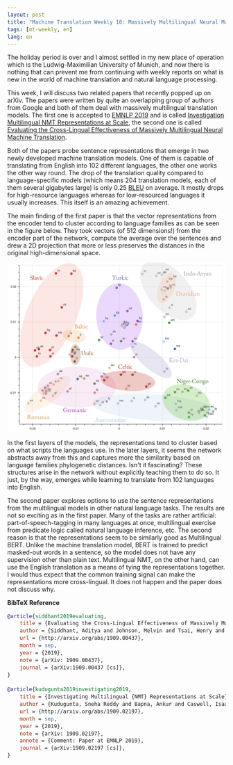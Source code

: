 ```yaml
---
layout: post
title: "Machine Translation Weekly 10: Massively Multilingual Neural Machine Translation"
tags: [mt-weekly, en]
lang: en
---
```


The holiday period is over and I almost settled in my new place of operation
which is the Ludwig-Maximilian University of Munich, and now there is nothing
that can prevent me from continuing with weekly reports on what is new in the
world of machine translation and natural language processing.

This week, I will discuss two related papers that recently popped up on arXiv.
The papers were written by quite an overlapping group of authors from Google
and both of them deal with massively multilingual translation models. The first
one is accepted to [EMNLP 2019](https://emnlp-ijcnlp2019.org) and is called
[Investigation Multilingual NMT Representations at
Scale](https://arxiv.org/abs/1909.02197), the second one is called [Evaluating
the Cross-Lingual Effectiveness of Massively Multilingual Neural Machine
Translation](https://arxiv.org/abs/1909.00437).

Both of the papers probe sentence representations that emerge in two newly
developed machine translation models. One of them is capable of translating
from English into 102 different languages, the other one works the other way
round. The drop of the translation quality compared to language-specific models
(which means 204 translation models, each of them several gigabytes large) is
only 0.25 [BLEU](https://en.wikipedia.org/wiki/BLEU) on average. It mostly
drops for high-resource languages whereas for low-resourced languages it
usually increases. This itself is an amazing achievement.

The main finding of the first paper is that the vector representations from the
encoder tend to cluster according to language families as can be seen in the
figure below. They took vectors (of 512 dimensions!) from the encoder part of
the network, compute the average over the sentences and drew a 2D projection
that more or less preserves the distances in the original high-dimensional
space.

![Language clusters](/assets/MT-Weekly-10/clusters.png)

In the first layers of the models, the representations tend to cluster based on
what scripts the languages use. In the later layers, it seems the network
abstracts away from this and captures more the similarity based on language
families phylogenetic distances. Isn't it fascinating? These structures arise
in the network without explicitly teaching them to do so. It just, by the way,
emerges while learning to translate from 102 languages into English.

The second paper explores options to use the sentence representations from the
multilingual models in other natural language tasks. The results are not so
exciting as in the first paper. Many of the tasks are rather artificial:
part-of-speech-tagging in many languages at once, multilingual exercise from
predicate logic called natural language inference, etc. The second reason is
that the representations seem to be similarly good as Multilingual BERT. Unlike
the machine translation model, BERT is trained to predict masked-out words in a
sentence, so the model does not have any supervision other than plain text.
Multilingual NMT, on the other hand, can use the English translation as a means
of tying the representations together. I would thus expect that the common
training signal can make the representations more cross-lingual. It does not
happen and the paper does not discuss why.

__BibTeX Reference__
```bibtex
@article{siddhant2019evaluating,
	title = {Evaluating the Cross-Lingual Effectiveness of Massively Multilingual Neural Machine Translation},
	author = {Siddhant, Aditya and Johnson, Melvin and Tsai, Henry and Arivazhagan, Naveen and Riesa, Jason and Bapna, Ankur and Firat, Orhan and Raman, Karthik},
	url = {http://arxiv.org/abs/1909.00437},
	month = sep,
	year = {2019},
	note = {arXiv: 1909.00437},
	journal = {arXiv:1909.00437 [cs]},
}

@article{kudugunta2019investigating2019,
	title = {Investigating Multilingual {NMT} Representations at Scale},
	author = {Kudugunta, Sneha Reddy and Bapna, Ankur and Caswell, Isaac and Arivazhagan, Naveen and Firat, Orhan},
	url = {http://arxiv.org/abs/1909.02197},
	month = sep,
	year = {2019},
	note = {arXiv: 1909.02197},
	annote = {Comment: Paper at EMNLP 2019},
	journal = {arXiv:1909.02197 [cs]},
}
```
